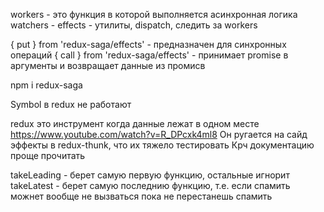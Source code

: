 workers - это функция в которой выполняется асинхронная логика
watchers - 
effects - утилиты, dispatch, следить за workers

{ put } from 'redux-saga/effects' - предназначен для синхронных операций
{ call } from 'redux-saga/effects' - принимает promise в аргументы и возвращает данные из промисв

npm i redux-saga

Symbol в redux не работают

redux это инструмент когда данные лежат в одном месте
https://www.youtube.com/watch?v=R_DPcxk4ml8
Он ругается на сайд эффекты в redux-thunk, что их тяжело тестировать
Крч документацию проще прочитать

takeLeading - берет самую первую функцию, остальные игнорит
takeLatest - берет самую последнию функцию, т.е. если спамить можнет вообще не вызваться пока не перестанешь спамить
